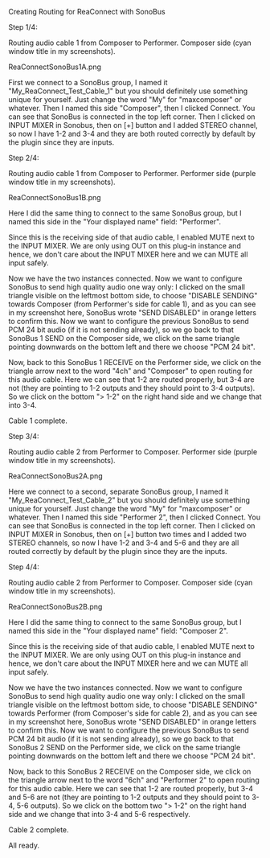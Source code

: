 Creating Routing for ReaConnect with SonoBus

Step 1/4:

Routing audio cable 1 from Composer to Performer.
Composer side (cyan window title in my screenshots).

ReaConnectSonoBus1A.png

First we connect to a SonoBus group, I named it "My_ReaConnect_Test_Cable_1" but you should definitely use something unique for yourself. Just change the word "My" for "maxcomposer" or whatever.
Then I named this side "Composer", then I clicked Connect.
You can see that SonoBus is connected in the top left corner.
Then I clicked on INPUT MIXER in Sonobus, then on [+] button and I added STEREO channel, so now I have 1-2 and 3-4 and they are both routed correctly by default by the plugin since they are inputs.



Step 2/4:

Routing audio cable 1 from Composer to Performer.
Performer side (purple window title in my screenshots).

ReaConnectSonoBus1B.png

Here I did the same thing to connect to the same SonoBus group, but I named this side in the "Your displayed name" field: "Performer".

Since this is the receiving side of that audio cable, I enabled MUTE next to the INPUT MIXER. We are only using OUT on this plug-in instance and hence, we don't care about the INPUT MIXER here and we can MUTE all input safely.

Now we have the two instances connected.
Now we want to configure SonoBus to send high quality audio one way only:
I clicked on the small triangle visible on the leftmost bottom side, to choose "DISABLE SENDING" towards Composer (from Performer's side for cable 1), and as you can see in my screenshot here, SonoBus wrote "SEND DISABLED" in orange letters to confirm this.
Now we want to configure the previous SonoBus to send PCM 24 bit audio (if it is not sending already), so we go back to that SonoBus 1 SEND on the Composer side, we click on the same triangle pointing downwards on the bottom left and there we choose "PCM 24 bit".

Now, back to this SonoBus 1 RECEIVE on the Performer side, we click on the triangle arrow next to the word "4ch" and "Composer" to open routing for this audio cable. Here we can see that 1-2 are routed properly, but 3-4 are not (they are pointing to 1-2 outputs and they should point to 3-4 outputs). So we click on the bottom "> 1-2" on the right hand side and we change that into 3-4.

Cable 1 complete.



Step 3/4:

Routing audio cable 2 from Performer to Composer.
Performer side (purple window title in my screenshots).

ReaConnectSonoBus2A.png

Here we connect to a second, separate SonoBus group, I named it "My_ReaConnect_Test_Cable_2" but you should definitely use something unique for yourself. Just change the word "My" for "maxcomposer" or whatever.
Then I named this side "Performer 2", then I clicked Connect.
You can see that SonoBus is connected in the top left corner.
Then I clicked on INPUT MIXER in Sonobus, then on [+] button two times and I added two STEREO channels, so now I have 1-2 and 3-4 and 5-6 and they are all routed correctly by default by the plugin since they are the inputs.




Step 4/4:

Routing audio cable 2 from Performer to Composer.
Composer side (cyan window title in my screenshots).

ReaConnectSonoBus2B.png

Here I did the same thing to connect to the same SonoBus group, but I named this side in the "Your displayed name" field: "Composer 2".

Since this is the receiving side of that audio cable, I enabled MUTE next to the INPUT MIXER. We are only using OUT on this plug-in instance and hence, we don't care about the INPUT MIXER here and we can MUTE all input safely.

Now we have the two instances connected.
Now we want to configure SonoBus to send high quality audio one way only:
I clicked on the small triangle visible on the leftmost bottom side, to choose "DISABLE SENDING" towards Performer (from Composer's side for cable 2), and as you can see in my screenshot here, SonoBus wrote "SEND DISABLED" in orange letters to confirm this.
Now we want to configure the previous SonoBus to send PCM 24 bit audio (if it is not sending already), so we go back to that SonoBus 2 SEND on the Performer side, we click on the same triangle pointing downwards on the bottom left and there we choose "PCM 24 bit".

Now, back to this SonoBus 2 RECEIVE on the Composer side, we click on the triangle arrow next to the word "6ch" and "Performer 2" to open routing for this audio cable. Here we can see that 1-2 are routed properly, but 3-4 and 5-6 are not (they are pointing to 1-2 outputs and they should point to 3-4, 5-6 outputs). So we click on the bottom two "> 1-2" on the right hand side and we change that into 3-4 and 5-6 respectively.

Cable 2 complete.


All ready.

